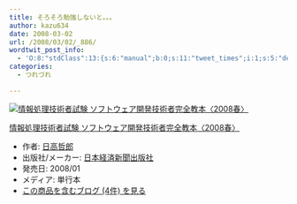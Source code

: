 ```yaml
---
title: そろそろ勉強しないと。。。
author: kazu634
date: 2008-03-02
url: /2008/03/02/_886/
wordtwit_post_info:
  - 'O:8:"stdClass":13:{s:6:"manual";b:0;s:11:"tweet_times";i:1;s:5:"delay";i:0;s:7:"enabled";i:1;s:10:"separation";s:2:"60";s:7:"version";s:3:"3.7";s:14:"tweet_template";b:0;s:6:"status";i:2;s:6:"result";a:0:{}s:13:"tweet_counter";i:2;s:13:"tweet_log_ids";a:1:{i:0;i:3785;}s:9:"hash_tags";a:0:{}s:8:"accounts";a:1:{i:0;s:7:"kazu634";}}'
categories:
  - つれづれ

---
```

<div class="section">
<div class="hatena-asin-detail">
<a href="http://www.amazon.co.jp/dp/453240469X/?tag=hatena_st1-22&ascsubtag=d-7ibv" onclick="__gaTracker('send', 'event', 'outbound-article', 'http://www.amazon.co.jp/dp/453240469X/?tag=hatena_st1-22&ascsubtag=d-7ibv', '');"><img src="https://images-na.ssl-images-amazon.com/images/I/51IsgGHgfZL._SL160_.jpg" class="hatena-asin-detail-image" alt="情報処理技術者試験 ソフトウェア開発技術者完全教本〈2008春〉" title="情報処理技術者試験 ソフトウェア開発技術者完全教本〈2008春〉" /></a></p> 
    
<div class="hatena-asin-detail-info">
<p class="hatena-asin-detail-title">
<a href="http://www.amazon.co.jp/dp/453240469X/?tag=hatena_st1-22&ascsubtag=d-7ibv" onclick="__gaTracker('send', 'event', 'outbound-article', 'http://www.amazon.co.jp/dp/453240469X/?tag=hatena_st1-22&ascsubtag=d-7ibv', '情報処理技術者試験 ソフトウェア開発技術者完全教本〈2008春〉');">情報処理技術者試験 ソフトウェア開発技術者完全教本〈2008春〉</a>
</p>
      
<ul>
<li>
<span class="hatena-asin-detail-label">作者:</span> <a href="http://d.hatena.ne.jp/keyword/%C6%FC%B9%E2%C5%AF%CF%BA" onclick="__gaTracker('send', 'event', 'outbound-article', 'http://d.hatena.ne.jp/keyword/%C6%FC%B9%E2%C5%AF%CF%BA', '日高哲郎');" class="keyword">日高哲郎</a>
</li>
<li>
<span class="hatena-asin-detail-label">出版社/メーカー:</span> <a href="http://d.hatena.ne.jp/keyword/%C6%FC%CB%DC%B7%D0%BA%D1%BF%B7%CA%B9%BD%D0%C8%C7%BC%D2" onclick="__gaTracker('send', 'event', 'outbound-article', 'http://d.hatena.ne.jp/keyword/%C6%FC%CB%DC%B7%D0%BA%D1%BF%B7%CA%B9%BD%D0%C8%C7%BC%D2', '日本経済新聞出版社');" class="keyword">日本経済新聞出版社</a>
</li>
<li>
<span class="hatena-asin-detail-label">発売日:</span> 2008/01
</li>
<li>
<span class="hatena-asin-detail-label">メディア:</span> 単行本
</li>
<li>
<a href="http://d.hatena.ne.jp/asin/453240469X" onclick="__gaTracker('send', 'event', 'outbound-article', 'http://d.hatena.ne.jp/asin/453240469X', 'この商品を含むブログ (4件) を見る');" target="_blank">この商品を含むブログ (4件) を見る</a>
</li>
</ul>
</div>
    
<div class="hatena-asin-detail-foot">
</div>
</div>
</div>
